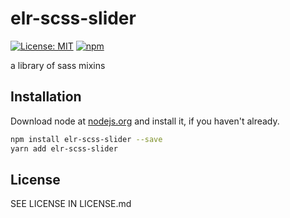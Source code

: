 # elr-scss-slider

[![License: MIT](https://img.shields.io/badge/License-MIT-yellow.svg)](https://opensource.org/licenses/MIT)
[![npm](https://img.shields.io/npm/dm/elr-scss-slider.svg?style=flat)](https://npmjs.com/package/elr-scss-slider)

a library of sass mixins

## Installation

Download node at [nodejs.org](http://nodejs.org) and install it, if you haven't already.

```sh
npm install elr-scss-slider --save
yarn add elr-scss-slider
```

## License

SEE LICENSE IN LICENSE.md
